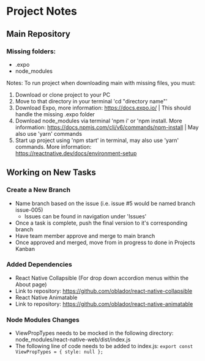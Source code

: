 # Project Notes
## Main Repository

### Missing folders:
* .expo
* node_modules

Notes: To run project when downloading main with missing files, you must:
1. Download or clone project to your PC
2. Move to that directory in your terminal 'cd "directory name"'
3. Download Expo, more information: https://docs.expo.io/ | This should handle the missing .expo folder
4. Download node_modules via terminal 'npm i' or 'npm install. More information: https://docs.npmjs.com/cli/v6/commands/npm-install | May also use 'yarn' commands
5. Start up project using 'npm start' in terminal, may also use 'yarn' commands. More information: https://reactnative.dev/docs/environment-setup

## Working on New Tasks

### Create a New Branch
* Name branch based on the issue (i.e. issue #5 would be named branch issue-005)
  * Issues can be found in navigation under 'Issues'
* Once a task is complete, push the final version to it's corresponding branch
* Have team member approve and merge to main branch
* Once approved and merged, move from in progress to done in Projects Kanban

### Added Dependencies
* React Native Collapsible (For drop down accordion menus within the About page)
* Link to repository: https://github.com/oblador/react-native-collapsible
* React Native Animatable
* Link to repository: https://github.com/oblador/react-native-animatable

### Node Modules Changes
* ViewPropTypes needs to be mocked in the following directory: node_modules/react-native-web/dist/index.js
* The following line of code needs to be added to index.js: 
```export const ViewPropTypes = { style: null };```
